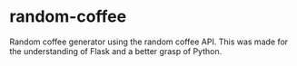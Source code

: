 # random-coffee
Random coffee generator using the random coffee API. This was made for the understanding of Flask and a better grasp of Python.
